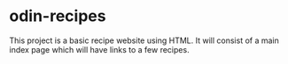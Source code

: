 # odin-recipes

This project is a basic recipe website using HTML. It will consist of a main index page which will have links to a few recipes.
